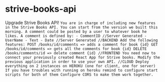 # strive-books-api



Upgrade Strive Books API!
`
    You are in charge of including new features in the Strive Books API.
    You can start from the version we built this morning.
    A comment could be posted by a user to whatever book he likes.
    A comment is defined by:
    - CommentID //Server Generated
    - UserName
    - Text
    - Date //Server Generated
    //BACKEND
    Add the following features:
    POST /books/id/comments => adds a comment for book {id}
    GET /books/id/comments => gets all the comments for book {id}
    DELETE /books/comments/id => delete comment {id}
    //FRONTEND
    You need now to connect your previously created React App for Strive books.
    Modify the previous application in order to use your own API.
    //CLOUD
    Deploy everything on 2 instances on HEROKU (one for client, one for server)
    If you have troubles with running on heroku remind to configure start scripts for both of them
    Configure CORS to make them work together.
`
